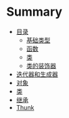 <!--
 * @Author: cc
 * @LastEditTime: 2021-03-16 23:58:32
-->
# Summary
* [目录](README.md)
  * [基础类型](docs/typeScript/base.md)
  * [函数](docs/typeScript/function.md)
  * [类](docs/typeScript/class.md)
  * [类的装饰器](docs/typeScript/decorator.md)
* [迭代器和生成器](docs/generator.md)
* [对象](docs/object.md)
* [类](docs/class.md)
* [继承](docs/instance.md)
* [Thunk](docs/thunk.md)
